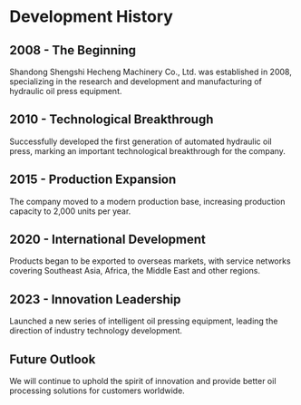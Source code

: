 # Development History

## 2008 - The Beginning

Shandong Shengshi Hecheng Machinery Co., Ltd. was established in 2008, specializing in the research and development and manufacturing of hydraulic oil press equipment.

## 2010 - Technological Breakthrough

Successfully developed the first generation of automated hydraulic oil press, marking an important technological breakthrough for the company.

## 2015 - Production Expansion

The company moved to a modern production base, increasing production capacity to 2,000 units per year.

## 2020 - International Development

Products began to be exported to overseas markets, with service networks covering Southeast Asia, Africa, the Middle East and other regions.

## 2023 - Innovation Leadership

Launched a new series of intelligent oil pressing equipment, leading the direction of industry technology development.

## Future Outlook

We will continue to uphold the spirit of innovation and provide better oil processing solutions for customers worldwide.